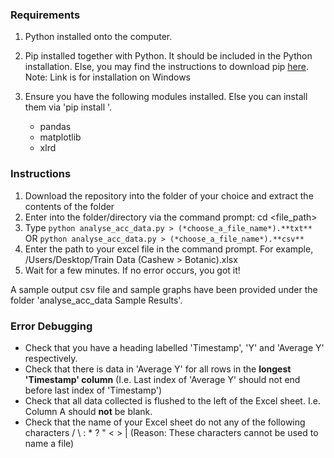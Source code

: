 ### Requirements
1) Python installed onto the computer.
2) Pip installed together with Python. It should be included in the Python installation. Else, you may find the instructions to download pip [here](https://phoenixnap.com/kb/install-pip-windows).
Note: Link is for installation on Windows
3) Ensure you have the following modules installed. Else you can install them via 'pip install <Insert module name>'.

   - pandas
   - matplotlib
   - xlrd

### Instructions
1) Download the repository into the folder of your choice and extract the contents of the folder
2) Enter into the folder/directory via the command prompt: cd <file_path>
3) Type `python analyse_acc_data.py > (*choose_a_file_name*).**txt**` OR `python analyse_acc_data.py > (*choose_a_file_name*).**csv**`
4) Enter the path to your excel file in the command prompt. For example, /Users/Desktop/Train Data (Cashew > Botanic).xlsx
5) Wait for a few minutes. If no error occurs, you got it!

A sample output csv file and sample graphs have been provided under the folder 'analyse_acc_data Sample Results'.

### Error Debugging
- Check that you have a heading labelled 'Timestamp', 'Y' and 'Average Y' respectively.
- Check that there is data in 'Average Y' for all rows in the **longest 'Timestamp' column** (I.e. Last index of 'Average Y' should not end before last index of 'Timestamp')
- Check that all data collected is flushed to the left of the Excel sheet. I.e. Column A should **not** be blank.
- Check that the name of your Excel sheet do not any of the following characters / \ : * ? " < > | (Reason: These characters cannot be used to name a file)
